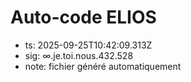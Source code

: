 # Auto-code ELIOS
- ts: 2025-09-25T10:42:09.313Z
- sig: ∞.je.toi.nous.432.528
- note: fichier généré automatiquement